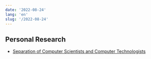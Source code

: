 ```yaml
---
date: '2022-08-24'
lang: 'en'
slug: '/2022-08-24'
---
```


## Personal Research

- [Separation of Computer Scientists and Computer Technologists](./../.././docs/pages/Separation%20of%20Computer%20Scientists%20and%20Computer%20Technologists.md)

<head>
  <html lang="en-US"/>
</head>
